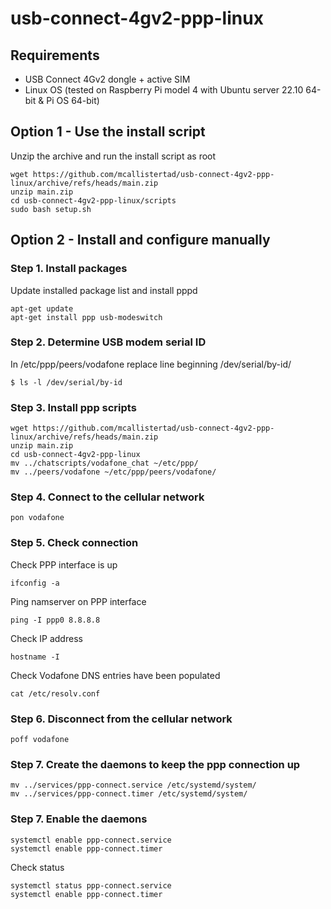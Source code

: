 # usb-connect-4gv2-ppp-linux

## Requirements
- USB Connect 4Gv2 dongle + active SIM
- Linux OS (tested on Raspberry Pi model 4 with Ubuntu server 22.10 64-bit & Pi OS 64-bit)

## Option 1 - Use the install script
Unzip the archive and run the install script as root 
```
wget https://github.com/mcallistertad/usb-connect-4gv2-ppp-linux/archive/refs/heads/main.zip
unzip main.zip
cd usb-connect-4gv2-ppp-linux/scripts
sudo bash setup.sh
```

## Option 2 - Install and configure manually
### Step 1. Install packages
Update installed package list and install pppd
```
apt-get update
apt-get install ppp usb-modeswitch
```
### Step 2. Determine USB modem serial ID
In /etc/ppp/peers/vodafone 
replace line beginning /dev/serial/by-id/<usb-id>
```
$ ls -l /dev/serial/by-id
```
### Step 3. Install ppp scripts
```
wget https://github.com/mcallistertad/usb-connect-4gv2-ppp-linux/archive/refs/heads/main.zip
unzip main.zip
cd usb-connect-4gv2-ppp-linux
mv ../chatscripts/vodafone_chat ~/etc/ppp/
mv ../peers/vodafone ~/etc/ppp/peers/vodafone/
```
### Step 4. Connect to the cellular network
```
pon vodafone
```
### Step 5. Check connection
Check PPP interface is up
```
ifconfig -a
```
Ping namserver on PPP interface
```
ping -I ppp0 8.8.8.8
```
Check IP address
```
hostname -I
```
Check Vodafone DNS entries have been populated
```
cat /etc/resolv.conf
```
### Step 6. Disconnect from the cellular network
```
poff vodafone
```
### Step 7. Create the daemons to keep the ppp connection up
```
mv ../services/ppp-connect.service /etc/systemd/system/
mv ../services/ppp-connect.timer /etc/systemd/system/
```
### Step 7. Enable the daemons
```
systemctl enable ppp-connect.service
systemctl enable ppp-connect.timer
```
Check status
```
systemctl status ppp-connect.service
systemctl enable ppp-connect.timer
```
